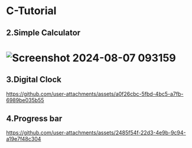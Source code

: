 # C-Tutorial


## 2.Simple Calculator  
 # ![Screenshot 2024-08-07 093159](https://github.com/user-attachments/assets/7b5b4cbf-5aa2-422a-af40-048c941ff583) 

## 3.Digital Clock  
 https://github.com/user-attachments/assets/a0f26cbc-5fbd-4bc5-a7fb-6989be035b55

## 4.Progress bar
https://github.com/user-attachments/assets/2485f54f-22d3-4e9b-9c94-a19e7f48c304

